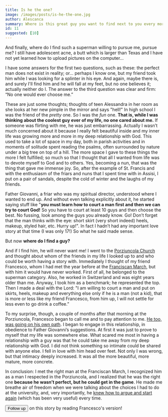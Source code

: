 ```yaml
---
title: Is he the one?
image: /images/posts/is-he-the-one.jpg
author: Alescanca
summary: Where is this great guy you want to find next to you every morning of your life when you wake up? Where can I find that kind, romantic, funny, determined, confident, sweet and thoughtful man?
id: 11
suggested: [10]
---
```


And finally, where do I find such a superman willing to pursue me, pursue me? I still have adolescent acne, a butt which is larger than Texas and I have not yet learned how to upload pictures on the computer...

I have some answers for the first two questions, such as these: the perfect man does not exist in reality; or... perhaps I know one, but my friend took him while I was looking for a splinter in his eye. And again, maybe there is, and surely I'll find him and he will fall at my feet, but no one believes it; actually neither do I. The answer to the third question was clear and firm: “No one would ever choose me.”

These are just some thoughts; thoughts of teen Alessandra in her room as she looks at her new pimple in the mirror and says "hell!" In high school I was the friend of the _pretty_ one. So I was the _fun_ one. **That is, while I was thinking about the coolest guy ever of my life, no one cared about me.** If someone was flirting with me, he was just embarrassing. Actually I wasn’t much concerned about it because I really felt beautiful inside and my inner life was growing more and more in my deep relationship with God. This used to take a lot of space in my day, both in parish activities and in moments of solitude spent reading the psalms, often surrounded by nature under a big tree on top of a hill. The more space I gave to these things the more I felt fulfilled; so much so that I thought that all I wanted from life was to devote myself to God and to others. Yes, becoming a nun, that was the thing that gave me immense joy. So, after the example of St. Francis and with the enthusiasm of the friars and nuns that I spent time with in Assisi, I put on a pair of sandals, despite the cold of winter and the laughs of my friends.

Father Giovanni, a friar who was my spiritual director, understood where I wanted to end up. And without even talking explicitly about it, he started saying stuff like "**you must learn how to court a man first and then we can try to court God!**   So you have to court at least 10 guys and then choose the best. No fussing, look among the guys you already know. Go! Don’t forget that the man thinks with the eye: short skirt (very short indeed) heels, makeup, styled hair, etc. Hurry up!". In fact I hadn’t had any important love story at that time (I was only 17!) So what he said made sense.

But now **where do I find a guy?**

And if I find him, he will never want me! I went to the [Porziuncola Church]({{site.baseurl}}/glossary) and thought about whom of the friends in my life I looked up to and who could be worth having a story with. Immediately I thought of my friend Francesco, whom I had met the year before at the [Franciscan March]({{site.baseurl}}/glossary), but with him it would have never worked. First of all, he belonged to the superman category. Also, he worked in Switzerland and was eight years older than me. Anyway, I took him as a benchmark; he represented the top. Then I made a deal with the Lord: "I am willing to court a man and put on skirts, heels, makeup and everything else only if he is a man (not a kid), that is more or less like my friend Francesco, from him up, I will not settle for less even to go drink a coffee.”

To my surprise, though, a couple of months after that morning at the Porziuncola, Francesco began to call me and to pay attention to me. [He too, was going on his own path]({{site.baseurl}}/is-she-the-woman-of-my-life). I began to engage in this relationship, in obedience to Father Giovanni’s suggestions. At first it was just to prove to myself that my life was somewhere else. What scared me most in having a relationship with a guy was that he could take me away from my deep relationship with God. I did not think something so intimate could be shared with anyone else. I fell in love with him head over feet. Not only I was wrong, but that intimacy deeply increased. It was all the more beautiful, more mature, more concrete.

In conclusion: I met the right man at the Franciscan March, I recognized him as a man I respected in the Porziuncola, and I realized that he was the right one **because he wasn’t perfect, but he could get in the game**. He made me breathe air of freedom when we were talking about the choices I had to do at the university, and, very importantly, he [knew how to argue and start again]({{site.baseurl}}/indeed-he-was-right) (which has been very useful) every time.

<button class="btn" type="button" onclick="location.href='/is-she-the-woman-of-my-life';">Follow up</button> on this story by reading Francesco's version!

